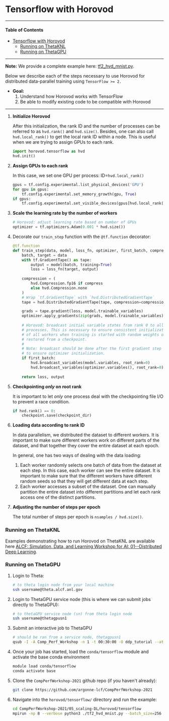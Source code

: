 # Tensorflow with Horovod

---

#### Table of Contents

- [Tensorflow with Horovod](#tensorflow-with-horovod)
    + [Running on ThetaKNL](#running-on-thetaknl)
    + [Running on ThetaGPU](#running-on-thetagpu)

---

**Note:** We provide a complete example here: [tf2_hvd_mnist.py](./tf2_hvd_mnist.py).

Below we describe each of the steps necessary to use Horovod for distributed data-parallel training using `TensorFlow >= 2.`

- **Goal:** 
  1. Understand how Horovod works with TensorFlow
  2. Be able to modify existing code to be compatible with Horovod

---

1. **Initialize Horovod**

   After this initialization, the rank ID and the number of processes can be referred to as `hvd.rank()` and `hvd.size()`. Besides, one can also call `hvd.local_rank()` to get the local rank ID within a node. This is useful when we are trying to assign GPUs to each rank.

   ```python
   import horovod.tensorflow as hvd
   hvd.init()
   ```

2. **Assign GPUs to each rank**

   In this case, we set one GPU per process: ID=`hvd.local_rank()`

   ```python
   gpus = tf.config.experimental.list_physical_devices('GPU')
   for gpu in gpus:
       tf.config.experimental.set_memory_growth(gpu, True)
   if gpus:
       tf.config.experimental.set_visible_devices(gpus[hvd.local_rank()], 'GPU')
   ```

3. **Scale the learning rate by the number of workers**

   ```python
   # Horovod: adjust learning rate based on number of GPUs
   optimizer = tf.optimizers.Adam(0.001 * hvd.size())
   ```

4. Decorate our `train_step` function with the `@tf.function` decorator:

   ```python
   @tf.function
   def train_step(data, model, loss_fn, optimizer, first_batch, compress=True):
       batch, target = data
       with tf.GradientTape() as tape:
           output = model(batch, training=True)
           loss = loss_fn(target, output)
           
       compression = (
           hvd.Compression.fp16 if compress
           else hvd.Compression.none
       )
       # Wrap `tf.GradientTape` with `hvd.DistributedGradientTape`
       tape = hvd.DistributedGradientTape(tape, compression=compression)
   
       grads = tape.gradient(loss, model.trainable_variables)
       optimizer.apply_gradients(zip(grads, model.trainable_variables))
       
       # Horovod: broadcast initial variable states from rank 0 to all other
       # processes. This is necessary to ensure consistent initialization
       # of all workers when training is started with random weights or
       # restored from a checkpoint.
       #
       # Note: broadcast should be done after the first gradient step
       # to ensure optimizer initialization.
       if first_batch:
           hvd.broadcast_variables(model.variables, root_rank=0)
           hvd.broadcast_variables(optimizer.variables(), root_rank=0)
       
       return loss, output
   ```

5. **Checkpointing _only_ on root rank**

   It is important to let _only_ one process deal with the checkpointing file I/O to prevent a race condition.

   ```python
   if hvd.rank() == 0:
       checkpoint.save(checkpoint_dir)
   ```

6. **Loading data according to rank ID**

   In data parallelism, we distributed the dataset to different workers. It is important to make sure different workers work on different parts of the dataset, and that together they cover the entire dataset at each epoch.

   In general, one has two ways of dealing with the data loading:

   1. Each worker randomly selects one batch of data from the dataset at each step. In this case, each worker can see the entire dataset. It is important to make sure that the different workers have different random seeds so that they will get different data at each step.
   2. Each worker accesses a subset of the dataset. One can manually partition the entire dataset into different partitions and let each rank access one of the distinct partitions.

7. **Adjusting the number of steps per epoch**

   The total number of steps per epoch is `nsamples / hvd.size()`.

### Running on ThetaKNL

Examples demonstrating how to run Horovod on ThetaKNL are available here [ALCF: Simulation, Data, and Learning Workshop for AI: 01--Distributed Deep Learning](https://github.com/argonne-lcf/sdl_ai_workshop/01_distributedDeepLearning/README.md).

### Running on ThetaGPU

1. Login to Theta:

   ```bash
   # to theta login node from your local machine
   ssh username@theta.alcf.anl.gov
   ```

2. Login to ThetaGPU service node (this is where we can submit jobs directly to ThetaGPU):

   ```bash
   # to thetaGPU service node (sn) from theta login node
   ssh username@thetagpusn1
   ```

3. Submit an interactive job to ThetaGPU

   ```bash
   # should be ran from a service node, thetagpusn1
   qsub -I -A Comp_Perf_Workshop -n 1 -t 00:30:00 -O ddp_tutorial --attrs=pubnet=true
   ```

4. Once your job has started, load the `conda/tensorflow` module and activate the base conda environment

   ```bash
   module load conda/tensorflow
   conda activate base
   ```

5. Clone the `CompPerfWorkshop-2021` github repo (if you haven't already):

   ```bash
   git clone https://github.com/argonne-lcf/CompPerfWorkshop-2021
   ```

6. Navigate into the `horovod/tensorflow/` directory and run the example:

   ```bash
   cd CompPerfWorkshop-2021/05_scaling-DL/horovod/tensorflow
   mpirun -np 8 --verbose python3 ./tf2_hvd_mnist.py --batch_size=256 --epochs=10 > training.log&
   ```